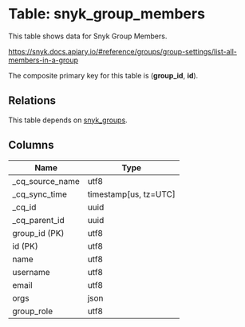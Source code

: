 # Table: snyk_group_members

This table shows data for Snyk Group Members.

https://snyk.docs.apiary.io/#reference/groups/group-settings/list-all-members-in-a-group

The composite primary key for this table is (**group_id**, **id**).

## Relations

This table depends on [snyk_groups](snyk_groups).

## Columns

| Name          | Type          |
| ------------- | ------------- |
|_cq_source_name|utf8|
|_cq_sync_time|timestamp[us, tz=UTC]|
|_cq_id|uuid|
|_cq_parent_id|uuid|
|group_id (PK)|utf8|
|id (PK)|utf8|
|name|utf8|
|username|utf8|
|email|utf8|
|orgs|json|
|group_role|utf8|